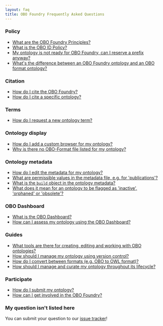 ```yaml
---
layout: faq
title: OBO Foundry Frequently Asked Questions
---
```


### Policy
- <a href="/principles/fp-000-summary.html">What are the OBO Foundry Principles?</a>
- <a href="/id-policy.html">What is the OBO ID Policy?</a>
- <a href="/docs/ReservePrefix.html">My ontology is not ready for OBO Foundry, can I reserve a prefix anyway?</a>
- <a href="/faq/foundry-vs-format.html">What's the difference between an OBO Foundry ontology and an OBO format ontology?</a>

### Citation
- <a href="/registry/publications.html">How do I cite the OBO Foundry?</a>
- <a href="/docs/Citation.html">How do I cite a specific ontology?</a>

### Terms
- <a href="/faq/how-do-i-request-a-term.html">How do I request a new ontology term?</a>

### Ontology display
- <a href="/faq/how-do-i-add-browser.html">How do I add a custom browser for my ontology?</a>
- <a href="/faq/where-is-the-obo-file.html">Why is there no OBO-Format file listed for my ontology?</a>

### Ontology metadata
- <a href="/faq/how-do-i-edit-metadata.html">How do I edit the metadata for my ontology?</a>
- <a href="/faq/permissible-metadata-content.html">What are permissible values in the metadata file, e.g. for 'publications'?</a>
- <a href="/faq/what-is-the-build-field.html">What is the <code>build</code> object in the ontology metadata?</a>
- <a href="/docs/OntologyStatus.html">What does it mean for an ontology to be flagged as 'inactive', 'orphaned' or 'obsolete'?</a>

###  OBO Dashboard
- <a href="/faq/dashboard.html">What is the OBO Dashboard?</a>
- <a href="/faq/dashboard.html">How can I assess my ontology using the OBO Dashboard?</a>

### Guides
- <a href="/resources">What tools are there for creating, editing and working with OBO ontologies?</a>
- <a href="https://douroucouli.wordpress.com/2014/01/08/creating-an-ontology-project/">How should I manage my ontology using version control?</a>
- <a href="http://robot.obolibrary.org/convert">How do I convert between formats (e.g. OBO to OWL format)?</a>
- <a href="faq/managing-ontology.html">How should I manage and curate my ontology throughout its lifecycle?</a>

### Participate
- <a href="/faq/how-do-i-register-my-ontology.html">How do I submit my ontology?</a>
- <a href="/docs/participate.html">How can I get involved in the OBO Foundry?</a>


### My question isn't listed here
You can submit your question to our [issue tracker](https://github.com/OBOFoundry/OBOFoundry.github.io/issues)!
